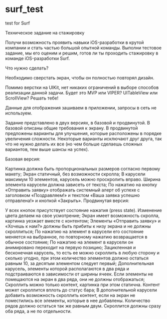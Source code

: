 # surf_test
test for Surf

Техническое задание на стажировку

Получи возможность проявить навыки iOS-разработки в крутой компании и стать частью большой опытной команды. Выполни тестовое задание, мы его оценим и решим, готов ли ты проходить стажировку в команде iOS-разработки Surf.

Что нужно сделать?

Необходимо сверстать экран, чтобы он полностью повторял дизайн.

Помимо верстки на UIKit, нет никаких ограничений в выборе способов реализации данной задачи. Будет это MVP или VIPER? UITableView или ScrollView? Решать тебе!

Данные для отображения зашиваем в приложении, запросы в сеть не используем.

Задание представлено в двух версиях, в базовой и продвинутой. В базовой описаны общие требования к экрану. В продвинутой предложены варианты для улучшения, которые расположены в порядке увеличения сложности. Некоторые варианты исключают друг друга, так что не нужно делать их все (но чем больше сделаешь сложных вариантов, тем выше шансы на успех).

Базовая версия:

Картинка должна быть пропорциональных размеров согласно первому макету;
Экран статичный, без возможности скролла;
В карусели максимум 10 элементов, карусель можно проскролить вправо. Ширина элемента карусели должна зависеть от текста;
По нажатию на кнопку «Отправить заявку» отображать системный алерт об успехе с заголовком «Поздравляем!» и текстом «Ваша заявка успешно отправлена!» и кнопкой «Закрыть».
Продвинутая версия:

У всех кнопок присутствует состояние нажатия (press state). Изменение цвета делаем на свое усмотрение;
Экран имеет возможность скролла, картинка уезжает вместе с контентом;
Элементы «Отправить заявку» и «Хочешь к нам?» должны быть прибиты к низу экрана и не должны скроллиться;
По нажатию на элемент в карусели его состояние меняется на выбранное, по повторному нажатию возвращается в обычное состояние;
По нажатию на элемент в карусели он анимировано переходит на первую позицию;
Зацикленная и бесконечная карусель, то есть ее можно скроллить в любую сторону и сколько угодно, при этом количество элементов должно остаться равным 10, за десятым элементом следует первый;
Дополнительная карусель, элементы которой располагаются в два ряда и подстраиваются в зависимости от ширины ячеек. Если элементы не помещаются на экран в два ряда, они не должны отображаться;
Скроллить можно только контент, картинка при этом статична. Контент может скроллится вплоть до статус бара;
В дополнительной карусели добавить возможность скроллить контент, если на экран не поместились все элементы, которые в нее добавлены. Количество рядов должно остаться так же равным двум. Скроллится должны сразу оба ряда, а не по отдельности.
